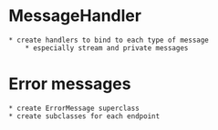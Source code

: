 # MessageHandler
	* create handlers to bind to each type of message
		* especially stream and private messages

# Error messages
	* create ErrorMessage superclass
	* create subclasses for each endpoint
	